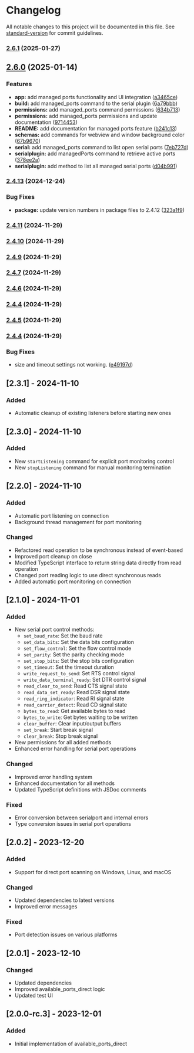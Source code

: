 # Changelog

All notable changes to this project will be documented in this file. See [standard-version](https://github.com/conventional-changelog/standard-version) for commit guidelines.

### [2.6.1](https://github.com/s00d/tauri-plugin-serialplugin/compare/v2.6.0...v2.6.1) (2025-01-27)

## [2.6.0](https://github.com/s00d/tauri-plugin-serialplugin/compare/v2.4.13...v2.6.0) (2025-01-14)


### Features

* **app:** add managed ports functionality and UI integration ([a3465ce](https://github.com/s00d/tauri-plugin-serialplugin/commit/a3465ced1ca053d31768600ef40ab4b853c68728))
* **build:** add managed_ports command to the serial plugin ([6a79bbb](https://github.com/s00d/tauri-plugin-serialplugin/commit/6a79bbb20d1eda64600b2609f21838cb8a1fbc14))
* **permissions:** add managed_ports command permissions ([634b713](https://github.com/s00d/tauri-plugin-serialplugin/commit/634b713d551295bad502746a2c80157eb0ce4d63))
* **permissions:** add managed_ports permissions and update documentation ([9714453](https://github.com/s00d/tauri-plugin-serialplugin/commit/97144537f153759d9ba9f2bb6efe370eaa6b726b))
* **README:** add documentation for managed ports feature ([b241c13](https://github.com/s00d/tauri-plugin-serialplugin/commit/b241c1317c9a591c54d9020eb955b06cc990d8ac))
* **schemas:** add commands for webview and window background color ([67b9670](https://github.com/s00d/tauri-plugin-serialplugin/commit/67b9670b9df0fe6036363aec6141438625a7ecc3))
* **serial:** add managed_ports command to list open serial ports ([7eb727d](https://github.com/s00d/tauri-plugin-serialplugin/commit/7eb727dbfa19234f8c4a4749f518ac38463c61ac))
* **serialplugin:** add managedPorts command to retrieve active ports ([378ee2a](https://github.com/s00d/tauri-plugin-serialplugin/commit/378ee2a9534f9dead7ca6f7b4ad59126996282af))
* **serialplugin:** add method to list all managed serial ports ([d04b991](https://github.com/s00d/tauri-plugin-serialplugin/commit/d04b9913914c6a9af889c895a28a532a79d160de))

### [2.4.13](https://github.com/s00d/tauri-plugin-serialplugin/compare/v2.4.11...v2.4.13) (2024-12-24)


### Bug Fixes

* **package:** update version numbers in package files to 2.4.12 ([323a1f9](https://github.com/s00d/tauri-plugin-serialplugin/commit/323a1f98c4ce4ec035d3594210250622ba869823))

### [2.4.11](https://github.com/s00d/tauri-plugin-serialplugin/compare/v2.4.10...v2.4.11) (2024-11-29)

### [2.4.10](https://github.com/s00d/tauri-plugin-serialplugin/compare/v2.4.9...v2.4.10) (2024-11-29)

### [2.4.9](https://github.com/s00d/tauri-plugin-serialplugin/compare/v2.4.7...v2.4.9) (2024-11-29)

### [2.4.7](https://github.com/s00d/tauri-plugin-serialplugin/compare/v2.4.6...v2.4.7) (2024-11-29)

### [2.4.6](https://github.com/s00d/tauri-plugin-serialplugin/compare/v2.4.5...v2.4.6) (2024-11-29)

### [2.4.4](https://github.com/s00d/tauri-plugin-serialplugin/compare/v2.4.5...v2.4.4) (2024-11-29)

### [2.4.5](https://github.com/s00d/tauri-plugin-serialplugin/compare/v2.4.4...v2.4.5) (2024-11-29)

### [2.4.4](https://github.com/s00d/tauri-plugin-serialplugin/compare/v2.1.0...v2.4.4) (2024-11-29)


### Bug Fixes

* size and timeout settings not working. ([e49197d](https://github.com/s00d/tauri-plugin-serialplugin/commit/e49197d876f88e1a5b5f6f6e15dfd7d2a90e3617))

## [2.3.1] - 2024-11-10

### Added
- Automatic cleanup of existing listeners before starting new ones

## [2.3.0] - 2024-11-10

### Added
- New `startListening` command for explicit port monitoring control
- New `stopListening` command for manual monitoring termination

## [2.2.0] - 2024-11-10

### Added
- Automatic port listening on connection
- Background thread management for port monitoring

### Changed
- Refactored read operation to be synchronous instead of event-based
- Improved port cleanup on close
- Modified TypeScript interface to return string data directly from read operation
- Changed port reading logic to use direct synchronous reads
- Added automatic port monitoring on connection

## [2.1.0] - 2024-11-01

### Added
- New serial port control methods:
    - `set_baud_rate`: Set the baud rate
    - `set_data_bits`: Set the data bits configuration
    - `set_flow_control`: Set the flow control mode
    - `set_parity`: Set the parity checking mode
    - `set_stop_bits`: Set the stop bits configuration
    - `set_timeout`: Set the timeout duration
    - `write_request_to_send`: Set RTS control signal
    - `write_data_terminal_ready`: Set DTR control signal
    - `read_clear_to_send`: Read CTS signal state
    - `read_data_set_ready`: Read DSR signal state
    - `read_ring_indicator`: Read RI signal state
    - `read_carrier_detect`: Read CD signal state
    - `bytes_to_read`: Get available bytes to read
    - `bytes_to_write`: Get bytes waiting to be written
    - `clear_buffer`: Clear input/output buffers
    - `set_break`: Start break signal
    - `clear_break`: Stop break signal
- New permissions for all added methods
- Enhanced error handling for serial port operations

### Changed
- Improved error handling system
- Enhanced documentation for all methods
- Updated TypeScript definitions with JSDoc comments

### Fixed
- Error conversion between serialport and internal errors
- Type conversion issues in serial port operations

## [2.0.2] - 2023-12-20

### Added
- Support for direct port scanning on Windows, Linux, and macOS

### Changed
- Updated dependencies to latest versions
- Improved error messages

### Fixed
- Port detection issues on various platforms

## [2.0.1] - 2023-12-10

### Changed
- Updated dependencies
- Improved available_ports_direct logic
- Updated test UI

## [2.0.0-rc.3] - 2023-12-01

### Added
- Initial implementation of available_ports_direct
